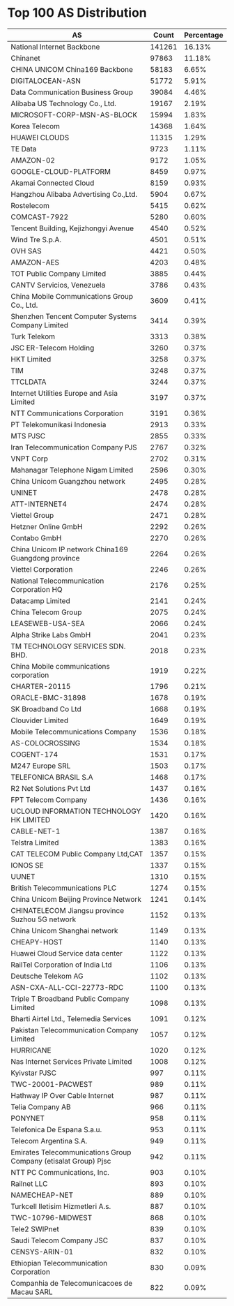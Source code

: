 # Top 100 AS Distribution
| AS | Count | Percentage |
|----|----|----|
| National Internet Backbone | 141261 | 16.13% |
| Chinanet | 97863 | 11.18% |
| CHINA UNICOM China169 Backbone | 58183 | 6.65% |
| DIGITALOCEAN-ASN | 51772 | 5.91% |
| Data Communication Business Group | 39084 | 4.46% |
| Alibaba US Technology Co., Ltd. | 19167 | 2.19% |
| MICROSOFT-CORP-MSN-AS-BLOCK | 15994 | 1.83% |
| Korea Telecom | 14368 | 1.64% |
| HUAWEI CLOUDS | 11315 | 1.29% |
| TE Data | 9723 | 1.11% |
| AMAZON-02 | 9172 | 1.05% |
| GOOGLE-CLOUD-PLATFORM | 8459 | 0.97% |
| Akamai Connected Cloud | 8159 | 0.93% |
| Hangzhou Alibaba Advertising Co.,Ltd. | 5904 | 0.67% |
| Rostelecom | 5415 | 0.62% |
| COMCAST-7922 | 5280 | 0.60% |
| Tencent Building, Kejizhongyi Avenue | 4540 | 0.52% |
| Wind Tre S.p.A. | 4501 | 0.51% |
| OVH SAS | 4421 | 0.50% |
| AMAZON-AES | 4203 | 0.48% |
| TOT Public Company Limited | 3885 | 0.44% |
| CANTV Servicios, Venezuela | 3786 | 0.43% |
| China Mobile Communications Group Co., Ltd. | 3609 | 0.41% |
| Shenzhen Tencent Computer Systems Company Limited | 3414 | 0.39% |
| Turk Telekom | 3313 | 0.38% |
| JSC ER-Telecom Holding | 3260 | 0.37% |
| HKT Limited | 3258 | 0.37% |
| TIM | 3248 | 0.37% |
| TTCLDATA | 3244 | 0.37% |
| Internet Utilities Europe and Asia Limited | 3197 | 0.37% |
| NTT Communications Corporation | 3191 | 0.36% |
| PT Telekomunikasi Indonesia | 2913 | 0.33% |
| MTS PJSC | 2855 | 0.33% |
| Iran Telecommunication Company PJS | 2767 | 0.32% |
| VNPT Corp | 2702 | 0.31% |
| Mahanagar Telephone Nigam Limited | 2596 | 0.30% |
| China Unicom Guangzhou network | 2495 | 0.28% |
| UNINET | 2478 | 0.28% |
| ATT-INTERNET4 | 2474 | 0.28% |
| Viettel Group | 2471 | 0.28% |
| Hetzner Online GmbH | 2292 | 0.26% |
| Contabo GmbH | 2270 | 0.26% |
| China Unicom IP network China169 Guangdong province | 2264 | 0.26% |
| Viettel Corporation | 2246 | 0.26% |
| National Telecommunication Corporation HQ | 2176 | 0.25% |
| Datacamp Limited | 2141 | 0.24% |
| China Telecom Group | 2075 | 0.24% |
| LEASEWEB-USA-SEA | 2066 | 0.24% |
| Alpha Strike Labs GmbH | 2041 | 0.23% |
| TM TECHNOLOGY SERVICES SDN. BHD. | 2018 | 0.23% |
| China Mobile communications corporation | 1919 | 0.22% |
| CHARTER-20115 | 1796 | 0.21% |
| ORACLE-BMC-31898 | 1678 | 0.19% |
| SK Broadband Co Ltd | 1668 | 0.19% |
| Clouvider Limited | 1649 | 0.19% |
| Mobile Telecommunications Company | 1536 | 0.18% |
| AS-COLOCROSSING | 1534 | 0.18% |
| COGENT-174 | 1531 | 0.17% |
| M247 Europe SRL | 1503 | 0.17% |
| TELEFONICA BRASIL S.A | 1468 | 0.17% |
| R2 Net Solutions Pvt Ltd | 1437 | 0.16% |
| FPT Telecom Company | 1436 | 0.16% |
| UCLOUD INFORMATION TECHNOLOGY HK LIMITED | 1420 | 0.16% |
| CABLE-NET-1 | 1387 | 0.16% |
| Telstra Limited | 1383 | 0.16% |
| CAT TELECOM Public Company Ltd,CAT | 1357 | 0.15% |
| IONOS SE | 1337 | 0.15% |
| UUNET | 1310 | 0.15% |
| British Telecommunications PLC | 1274 | 0.15% |
| China Unicom Beijing Province Network | 1241 | 0.14% |
| CHINATELECOM Jiangsu province Suzhou 5G network | 1152 | 0.13% |
| China Unicom Shanghai network | 1149 | 0.13% |
| CHEAPY-HOST | 1140 | 0.13% |
| Huawei Cloud Service data center | 1122 | 0.13% |
| RailTel Corporation of India Ltd | 1106 | 0.13% |
| Deutsche Telekom AG | 1102 | 0.13% |
| ASN-CXA-ALL-CCI-22773-RDC | 1100 | 0.13% |
| Triple T Broadband Public Company Limited | 1098 | 0.13% |
| Bharti Airtel Ltd., Telemedia Services | 1091 | 0.12% |
| Pakistan Telecommunication Company Limited | 1057 | 0.12% |
| HURRICANE | 1020 | 0.12% |
| Nas Internet Services Private Limited | 1008 | 0.12% |
| Kyivstar PJSC | 997 | 0.11% |
| TWC-20001-PACWEST | 989 | 0.11% |
| Hathway IP Over Cable Internet | 987 | 0.11% |
| Telia Company AB | 966 | 0.11% |
| PONYNET | 958 | 0.11% |
| Telefonica De Espana S.a.u. | 953 | 0.11% |
| Telecom Argentina S.A. | 949 | 0.11% |
| Emirates Telecommunications Group Company (etisalat Group) Pjsc | 942 | 0.11% |
| NTT PC Communications, Inc. | 903 | 0.10% |
| Railnet LLC | 893 | 0.10% |
| NAMECHEAP-NET | 889 | 0.10% |
| Turkcell Iletisim Hizmetleri A.s. | 887 | 0.10% |
| TWC-10796-MIDWEST | 868 | 0.10% |
| Tele2 SWIPnet | 839 | 0.10% |
| Saudi Telecom Company JSC | 837 | 0.10% |
| CENSYS-ARIN-01 | 832 | 0.10% |
| Ethiopian Telecommunication Corporation | 830 | 0.09% |
| Companhia de Telecomunicacoes de Macau SARL | 822 | 0.09% |
